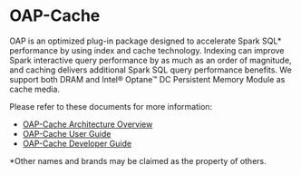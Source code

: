 # OAP-Cache

OAP is an optimized plug-in package designed to accelerate Spark SQL\* performance by using index and cache technology. Indexing can improve Spark interactive query performance by as much as an order of magnitude, and caching delivers additional Spark SQL query performance benefits. We support both DRAM and Intel® Optane™ DC Persistent Memory Module as cache media.

Please refer to these documents for more information:

* [OAP-Cache Architecture Overview](./docs/OAP-Cache-Architect-Overview.md)
* [OAP-Cache User Guide](./docs/OAP-Cache-User-Guide.md)
* [OAP-Cache Developer Guide](./docs/Developer-Guide.md)

\*Other names and brands may be claimed as the property of others.
